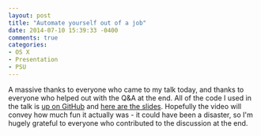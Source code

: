 ```yaml
---
layout: post
title: "Automate yourself out of a job"
date: 2014-07-10 15:39:33 -0400
comments: true
categories: 
- OS X
- Presentation
- PSU
---
```


A massive thanks to everyone who came to my talk today, and thanks to everyone who helped out with the Q&A at the end. All of the code I used in the talk is [up on GitHub](https://github.com/grahamgilbert/automate_psu_2014) and [here are the slides](http://grahamgilbert.com/images/posts/2014-07-10/Automate_yourself_out_of_a_job.pdf). Hopefully the video will convey how much fun it actually was - it could have been a disaster, so I'm hugely grateful to everyone who contributed to the discussion at the end.